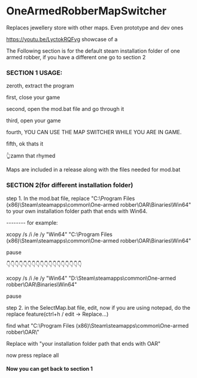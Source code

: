 # OneArmedRobberMapSwitcher
Replaces jewellery store with other maps. Even prototype and dev ones

https://youtu.be/LyctokRQFvg
showcase of a

The Following section is for the default steam installation folder of one armed robber, if you have a different one go to section 2

<h3>SECTION 1
USAGE:</h3><p></p>
  zeroth, extract the program
 <p></p> first, close your game
 <p></p> second, open the mod.bat file and go through it
 <p></p> third, open your game
 <p></p> fourth, YOU CAN USE THE MAP SWITCHER WHILE YOU ARE IN GAME.
 <p></p> fifth, ok thats it
  <p></p>👆zamn that rhymed

Maps are included in a release along with the files needed for mod.bat

<h3>SECTION 2(for different installation folder)</h3>
<p></p>step 1. In the mod.bat file, replace "C:\Program Files (x86)\Steam\steamapps\common\One-armed robber\OAR\Binaries\Win64" to your  own installation folder path that ends with Win64.
<p></p> -------- for example:
<p></p>xcopy /s /i /e /y "Win64" "C:\Program Files (x86)\Steam\steamapps\common\One-armed robber\OAR\Binaries\Win64"
<p></p>pause
<p></p>👇👇👇👇👇👇👇👇👇👇👇👇👇👇👇👇👇👇
<p></p>xcopy /s /i /e /y "Win64" "D:\Steam\steamapps\common\One-armed robber\OAR\Binaries\Win64"
<p></p>pause
<p></p>
step 2. in the SelectMap.bat file, edit, now if you are using notepad, do the replace feature(ctrl+h / edit -> Replace...)
<p></p> find what "C:\Program Files (x86)\Steam\steamapps\common\One-armed robber\OAR\"
<p></p> Replace with "your installation folder path that ends with OAR"
<p></p> now press replace all
<h4>Now you can get back to section 1</h4>

